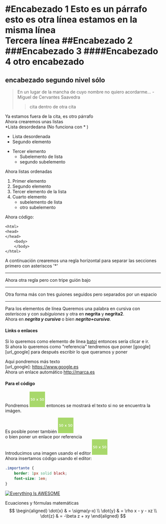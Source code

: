 #Encabezado 1
Esto es un párrafo  
esto es otra línea estamos en la misma línea  
Tercera línea
##Encabezado 2
###Encabezado 3
####Encabezado 4
otro encabezado
===
encabezado segundo nivel sólo
---
> En un lugar de la mancha de cuyo nombre no quiero acordarme... -Miguel de Cervantes Saavedra  
>> cita dentro de otra cita  

Ya estamos fuera de la cita, es otro párrafo  
Ahora crearemos unas listas  
\*Lista desordedana (No funciona con \* )
- Lista desordenada  
- Segundo elemento
+ Tercer elemento
    + Subelemento de lista
    + segundo subelemento  

Ahora listas ordenadas  
1. Primer elemento  
2. Segundo elemento  
3. Tercer elemento de la lista  
4. Cuarto elemento  
    + subelemento de lista  
    + otro subelemento  
  
Ahora código:  
~~~
<html>
<head>
</head>
    <body>
    </body>
</html>
~~~
A continuación crearemos una regla horizontal para separar las secciones primero con asteriscos '*'
***
Ahora otra regla pero con tripe guión bajo
_ _ _
Otra forma más con tres guiones seguidos pero separados por un espacio
- - -
Para los elementos de línea
Queremos una palabra en cursiva con *asteriscos* y con _subiguiones_ y otra en **negrita** y __negrita2__.  
Ahora en ***negrita y cursiva*** o bien ___negrita+cursiva___.  
#### Links o enlaces  
Si lo queremos como elemento de línea [batoi](http://www.cipfpbatoi.es) entonces sería clicar e ir.  
Si ahora lo queremos como "referencia" tendremos que poner [google][url_google] para después escribir lo que queramos y poner  
  
Aqui pondremos más texto  
[url_google]: https://www.google.es  
Ahora un enlace automático <http://marca.es>  
#### Para el código  
Pondremos ![No se encuentra la imagen](50x50.gif) entonces se mostrará el texto si no se encuentra la imágen.  
  
Es posible poner también ![No se encuentra la imagen](50x50.gif "Titulo de la imagen")  
o bien poner un enlace por referencia  
Introducimos una imagen usando el editor ![50x50.gif](50x50.gif "Imagen de prueba")  
Ahora insertamos código usando el editor:
```css
.importante {
    border: 1px solid black;
    font-size: 1em;
}
```

[![Everything Is AWESOME](http://img.youtube.com/vi/StTqXEQ2l-Y/0.jpg)](https://www.youtube.com/watch?v=StTqXEQ2l-Y "Everything Is AWESOME")  


Ecuaciones y fórmulas matemáticas  
$$
\begin{aligned}
\dot{x} & = \sigma(y-x) \\
\dot{y} & = \rho x - y - xz \\
\dot{z} & = -\beta z + xy
\end{aligned} 
$$
